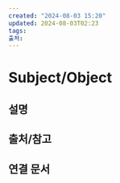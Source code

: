 ```yaml
---
created: "2024-08-03 15:20"
updated: 2024-08-03T02:23
tags: 
출처: 
---
```

# Subject/Object 

## 설명

## 출처/참고

## 연결 문서

